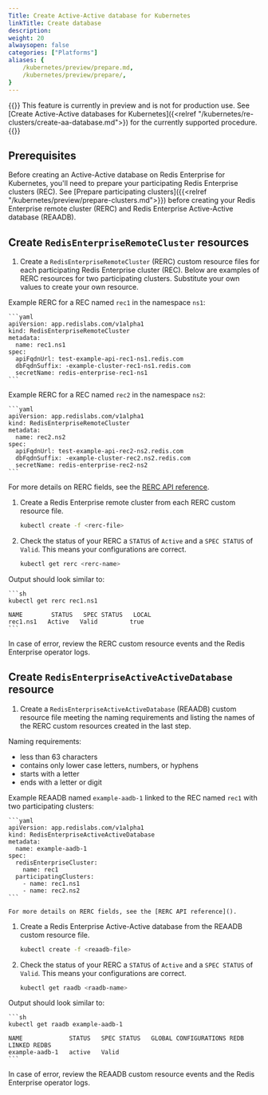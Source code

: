 ```yaml
---
Title: Create Active-Active database for Kubernetes
linkTitle: Create database
description: 
weight: 20
alwaysopen: false
categories: ["Platforms"]
aliases: {
    /kubernetes/preview/prepare.md,
    /kubernetes/preview/prepare/,
}
---
```


{{<note>}} This feature is currently in preview and is not for production use. See [Create Active-Active databases for Kubernetes]({<relref "/kubernetes/re-clusters/create-aa-database.md">}) for the currently supported procedure.{{</note>}}

## Prerequisites

Before creating an Active-Active database on Redis Enterprise for Kubernetes, you'll need to prepare your participating Redis Enterprise clusters (REC). See [Prepare participating clusters]({{<relref "/kubernetes/preview/prepare-clusters.md">}}) before creating your Redis Enterprise remote cluster (RERC) and Redis Enterprise Active-Active database (REAADB).

## Create `RedisEnterpriseRemoteCluster` resources

1. Create a `RedisEnterpriseRemoteCluster` (RERC) custom resource files for each participating Redis Enterprise cluster (REC). 
  Below are examples of RERC resources for two participating clusters. Substitute your own values to create your own resource.

  Example RERC for a REC named `rec1` in the namespace `ns1`:

    ```yaml
    apiVersion: app.redislabs.com/v1alpha1
    kind: RedisEnterpriseRemoteCluster
    metadata:
      name: rec1.ns1
    spec:
      apiFqdnUrl: test-example-api-rec1-ns1.redis.com
      dbFqdnSuffix: -example-cluster-rec1-ns1.redis.com
      secretName: redis-enterprise-rec1-ns1
    ```

  Example RERC for a REC named `rec2` in the namespace `ns2`:

    ```yaml
    apiVersion: app.redislabs.com/v1alpha1
    kind: RedisEnterpriseRemoteCluster
    metadata:
      name: rec2.ns2
    spec:
      apiFqdnUrl: test-example-api-rec2-ns2.redis.com
      dbFqdnSuffix: -example-cluster-rec2.ns2.redis.com
      secretName: redis-enterprise-rec2-ns2
    ```

  For more details on RERC fields, see the [RERC API reference]().

1. Create a Redis Enterprise remote cluster from each RERC custom resource file. 
  
    ```sh
    kubectl create -f <rerc-file>
    ```

1. Check the status of your RERC a `STATUS` of `Active` and a `SPEC STATUS` of `Valid`. This means your configurations are correct.
  
    ```sh
    kubectl get rerc <rerc-name>
    ```

  Output should look similar to:

    ```sh
    kubectl get rerc rec1.ns1

    NAME        STATUS   SPEC STATUS   LOCAL
    rec1.ns1   Active   Valid         true
    ```
  
  In case of error, review the RERC custom resource events and the Redis Enterprise operator logs.

## Create `RedisEnterpriseActiveActiveDatabase` resource


1. Create a `RedisEnterpriseActiveActiveDatabase` (REAADB) custom resource file meeting the naming requirements and listing the names of the RERC custom resources created in the last step.

  Naming requirements:
  - less than 63 characters
  - contains only lower case letters, numbers, or hyphens
  - starts with a letter
  - ends with a letter or digit

  Example REAADB named `example-aadb-1` linked to the REC named `rec1` with two participating clusters:

    ```yaml
    apiVersion: app.redislabs.com/v1alpha1
    kind: RedisEnterpriseActiveActiveDatabase
    metadata:
      name: example-aadb-1
    spec:
      redisEnterpriseCluster: 
        name: rec1
      participatingClusters:
        - name: rec1.ns1
        - name: rec2.ns2
    ```

    For more details on RERC fields, see the [RERC API reference]().

1. Create a Redis Enterprise Active-Active database from the REAADB custom resource file. 
  
    ```sh
    kubectl create -f <reaadb-file>
    ```

1. Check the status of your RERC a `STATUS` of `Active` and a `SPEC STATUS` of `Valid`. This means your configurations are correct.
  
    ```sh
    kubectl get raadb <raadb-name>
    ```

  Output should look similar to:

    ```sh
    kubectl get raadb example-aadb-1

    NAME             STATUS   SPEC STATUS   GLOBAL CONFIGURATIONS REDB   LINKED REDBS
    example-aadb-1   active   Valid             
    ```
  
  In case of error, review the REAADB custom resource events and the Redis Enterprise operator logs.



